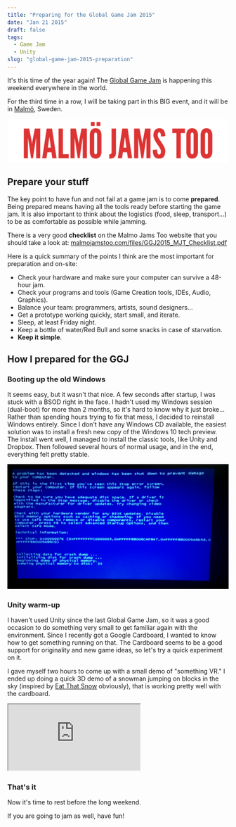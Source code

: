```yaml
---
title: "Preparing for the Global Game Jam 2015"
date: "Jan 21 2015"
draft: false
tags:
  - Game Jam
  - Unity
slug: "global-game-jam-2015-preparation"
---
```


It's this time of the year again! The [Global Game Jam](https://globalgamejam.org/) is happening this weekend everywhere in the world.

For the third time in a row, I will be taking part in this BIG event, and it will be in [Malmö](//www.malmojamstoo.com/ "Malmo Jams Too!"), Sweden.

![Malmo Jams Too](./malmojamstoo.png)

## Prepare your stuff

The key point to have fun and not fail at a game jam is to come **prepared**.
Being prepared means having all the tools ready before starting the game jam. It is also important to think about the logistics (food, sleep, transport...) to be as comfortable as possible while jamming.

There is a very good **checklist** on the Malmo Jams Too website that you should take a look at:
[malmojamstoo.com/files/GGJ2015_MJT_Checklist.pdf](https://malmojamstoo.com/files/GGJ2015_MJT_Checklist.pdf)

Here is a quick summary of the points I think are the most important for preparation and on-site:

- Check your hardware and make sure your computer can survive a 48-hour jam.
- Check your programs and tools (Game Creation tools, IDEs, Audio, Graphics).
- Balance your team: programmers, artists, sound designers...
- Get a prototype working quickly, start small, and iterate.
- Sleep, at least Friday night.
- Keep a bottle of water/Red Bull and some snacks in case of starvation.
- **Keep it simple**.

## How I prepared for the GGJ

### Booting up the old Windows

It seems easy, but it wasn't that nice. A few seconds after startup, I was stuck with a BSOD right in the face. I hadn't used my Windows session (dual-boot) for more than 2 months, so it's hard to know why it just broke...
Rather than spending hours trying to fix that mess, I decided to reinstall Windows entirely. Since I don't have any Windows CD available, the easiest solution was to install a fresh new copy of the Windows 10 tech preview. The install went well, I managed to install the classic tools, like Unity and Dropbox. Then followed several hours of normal usage, and in the end, everything felt pretty stable.

![BSOD](./20150120_BSOD.png)

### Unity warm-up

I haven't used Unity since the last Global Game Jam, so it was a good occasion to do something very small to get familiar again with the environment.
Since I recently got a Google Cardboard, I wanted to know how to get something running on that. The Cardboard seems to be a good support for originality and new game ideas, so let's try a quick experiment on it.

I gave myself two hours to come up with a small demo of "something VR." I ended up doing a quick 3D demo of a snowman jumping on blocks in the sky (inspired by [Eat That Snow](//play.google.com/store/apps/details?id=com.gtomee.eatthatsnow) obviously), that is working pretty well with the cardboard.

<iframe
  class="w-full h-80 aspect-w-16 aspect-h-9 rounded-lg shadow-lg"
  src="https://www.youtube.com/embed/om5FfYizq5Q"
  allowfullscreen
></iframe>

### That's it

Now it's time to rest before the long weekend.

If you are going to jam as well, have fun!
